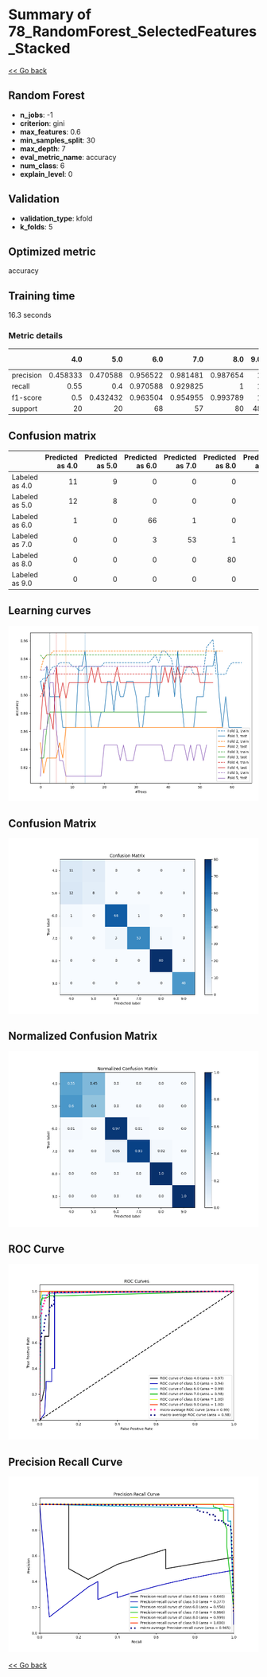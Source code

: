 # Summary of 78_RandomForest_SelectedFeatures_Stacked

[<< Go back](../README.md)


## Random Forest
- **n_jobs**: -1
- **criterion**: gini
- **max_features**: 0.6
- **min_samples_split**: 30
- **max_depth**: 7
- **eval_metric_name**: accuracy
- **num_class**: 6
- **explain_level**: 0

## Validation
 - **validation_type**: kfold
 - **k_folds**: 5

## Optimized metric
accuracy

## Training time

16.3 seconds

### Metric details
|           |       4.0 |       5.0 |       6.0 |       7.0 |       8.0 |   9.0 |   accuracy |   macro avg |   weighted avg |   logloss |
|:----------|----------:|----------:|----------:|----------:|----------:|------:|-----------:|------------:|---------------:|----------:|
| precision |  0.458333 |  0.470588 |  0.956522 |  0.981481 |  0.987654 |     1 |    0.90785 |    0.809097 |       0.909825 |   0.32727 |
| recall    |  0.55     |  0.4      |  0.970588 |  0.929825 |  1        |     1 |    0.90785 |    0.808402 |       0.90785  |   0.32727 |
| f1-score  |  0.5      |  0.432432 |  0.963504 |  0.954955 |  0.993789 |     1 |    0.90785 |    0.807447 |       0.908199 |   0.32727 |
| support   | 20        | 20        | 68        | 57        | 80        |    48 |    0.90785 |  293        |     293        |   0.32727 |


## Confusion matrix
|                |   Predicted as 4.0 |   Predicted as 5.0 |   Predicted as 6.0 |   Predicted as 7.0 |   Predicted as 8.0 |   Predicted as 9.0 |
|:---------------|-------------------:|-------------------:|-------------------:|-------------------:|-------------------:|-------------------:|
| Labeled as 4.0 |                 11 |                  9 |                  0 |                  0 |                  0 |                  0 |
| Labeled as 5.0 |                 12 |                  8 |                  0 |                  0 |                  0 |                  0 |
| Labeled as 6.0 |                  1 |                  0 |                 66 |                  1 |                  0 |                  0 |
| Labeled as 7.0 |                  0 |                  0 |                  3 |                 53 |                  1 |                  0 |
| Labeled as 8.0 |                  0 |                  0 |                  0 |                  0 |                 80 |                  0 |
| Labeled as 9.0 |                  0 |                  0 |                  0 |                  0 |                  0 |                 48 |

## Learning curves
![Learning curves](learning_curves.png)
## Confusion Matrix

![Confusion Matrix](confusion_matrix.png)


## Normalized Confusion Matrix

![Normalized Confusion Matrix](confusion_matrix_normalized.png)


## ROC Curve

![ROC Curve](roc_curve.png)


## Precision Recall Curve

![Precision Recall Curve](precision_recall_curve.png)



[<< Go back](../README.md)
